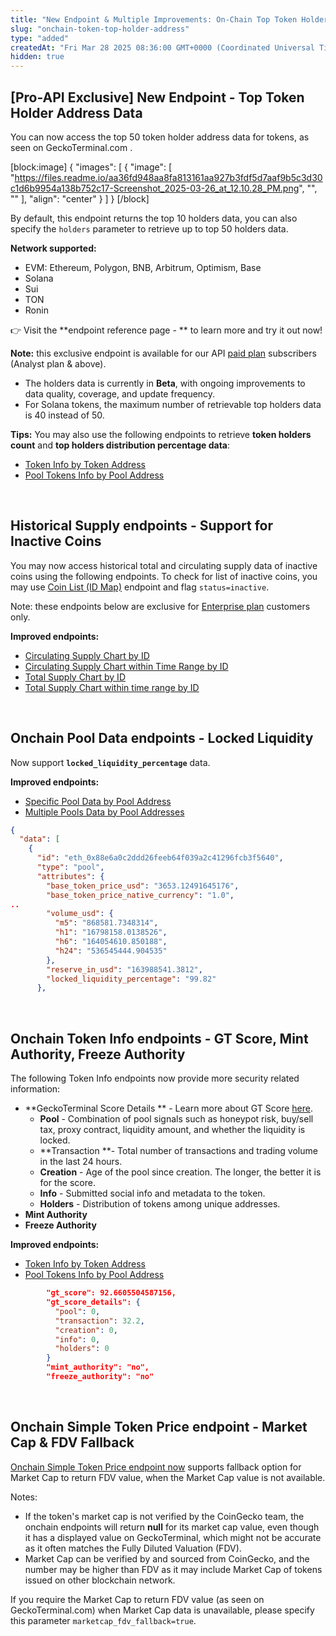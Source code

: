 ```yaml
---
title: "New Endpoint & Multiple Improvements: On-Chain Top Token Holder Address, Security Data, Historical Supply."
slug: "onchain-token-top-holder-address"
type: "added"
createdAt: "Fri Mar 28 2025 08:36:00 GMT+0000 (Coordinated Universal Time)"
hidden: true
---
```

## [Pro-API Exclusive] New Endpoint  - Top Token Holder Address Data

You can now access the top 50 token holder address data for tokens, as seen on GeckoTerminal.com . 

[block:image]
{
  "images": [
    {
      "image": [
        "https://files.readme.io/aa36fd948aa8fa813161aa927b3fdf5d7aaf9b5c3d30c1d6b9954a138b752c17-Screenshot_2025-03-26_at_12.10.28_PM.png",
        "",
        ""
      ],
      "align": "center"
    }
  ]
}
[/block]


By default, this endpoint returns the top 10 holders data, you can also specify the `holders` parameter to retrieve up to top 50 holders data. 

**Network supported:**

- EVM: Ethereum, Polygon, BNB, Arbitrum, Optimism, Base
- Solana
- Sui
- TON
- Ronin

👉 Visit the **endpoint reference page - ** to learn more and try it out now!

**Note:**  this exclusive endpoint is available for our API [paid plan](https://www.coingecko.com/en/api/pricing) subscribers (Analyst plan & above). 

- The holders data is currently in **Beta**, with ongoing improvements to data quality, coverage, and update frequency.
- For Solana tokens, the maximum number of retrievable top holders data is 40 instead of 50. 

**Tips:** You may also use the following endpoints to retrieve **token holders count** and **top holders distribution percentage data**:

- [Token Info by Token Address](https://docs.coingecko.com/reference/token-info-contract-address)
- [Pool Tokens Info by Pool Address](https://docs.coingecko.com/reference/pool-token-info-contract-address)

<br />

## Historical Supply endpoints - Support for Inactive Coins

You may now access historical total and circulating supply data of inactive coins using the following endpoints. To check for list of inactive coins, you may use [Coin List (ID Map)](https://docs.coingecko.com/reference/coins-list) endpoint and flag `status=inactive`.

Note: these endpoints below are exclusive for [Enterprise plan](https://www.coingecko.com/en/api/pricing) customers only.

**Improved endpoints:**

- [Circulating Supply Chart by ID](https://docs.coingecko.com/reference/coins-id-circulating-supply-chart)
- [Circulating Supply Chart within Time Range by ID](https://docs.coingecko.com/reference/coins-id-circulating-supply-chart-range)
- [Total Supply Chart by ID](https://docs.coingecko.com/reference/coins-id-total-supply-chart)
- [Total Supply Chart within time range by ID](https://docs.coingecko.com/reference/coins-id-total-supply-chart-range)

<br />

## Onchain Pool Data endpoints - Locked Liquidity

Now support **`locked_liquidity_percentage`** data.

**Improved endpoints:**

- [Specific Pool Data by Pool Address](https://docs.coingecko.com/reference/pool-address)
- [Multiple Pools Data by Pool Addresses](https://docs.coingecko.com/reference/pools-addresses)

```json
{
  "data": [
    {
      "id": "eth_0x88e6a0c2ddd26feeb64f039a2c41296fcb3f5640",
      "type": "pool",
      "attributes": {
        "base_token_price_usd": "3653.12491645176",
        "base_token_price_native_currency": "1.0",
..
        "volume_usd": {
          "m5": "868581.7348314",
          "h1": "16798158.0138526",
          "h6": "164054610.850188",
          "h24": "536545444.904535"
        },
        "reserve_in_usd": "163988541.3812",
        "locked_liquidity_percentage": "99.82"
      },
```

<br />

## Onchain Token Info endpoints - GT Score, Mint Authority, Freeze Authority

The following Token Info endpoints now provide more security related information:

- **GeckoTerminal Score Details ** - Learn more about GT Score [here](https://support.coingecko.com/hc/en-us/articles/38381394237593-What-is-GT-Score-How-is-GT-Score-calculated).
  - **Pool** - Combination of pool signals such as honeypot risk, buy/sell tax, proxy contract, liquidity amount, and whether the liquidity is locked.
  - **Transaction **- Total number of transactions and trading volume in the last 24 hours.
  - **Creation** - Age of the pool since creation. The longer, the better it is for the score.
  - **Info** - Submitted social info and metadata to the token.
  - **Holders** - Distribution of tokens among unique addresses.
- **Mint Authority**
- **Freeze Authority**

**Improved endpoints:**

- [Token Info by Token Address](https://docs.coingecko.com/reference/token-info-contract-address)
- [Pool Tokens Info by Pool Address](https://docs.coingecko.com/reference/pool-token-info-contract-address)

```json
        "gt_score": 92.6605504587156,    
        "gt_score_details": {
          "pool": 0,
          "transaction": 32.2,
          "creation": 0,
          "info": 0,
          "holders": 0
        }
        "mint_authority": "no",   
        "freeze_authority": "no" 
```

<br />

## Onchain Simple Token Price endpoint - Market Cap & FDV Fallback

 [Onchain Simple Token Price endpoint now](https://docs.coingecko.com/reference/onchain-simple-price) supports fallback option for Market Cap to return FDV value, when the Market Cap value is not available. 

Notes:

- If the token's market cap is not verified by the CoinGecko team, the onchain endpoints will return **null** for its market cap value, even though it has a displayed value on GeckoTerminal, which might not be accurate as it often matches the Fully Diluted Valuation (FDV).
- Market Cap can be verified by and sourced from CoinGecko, and the number may be higher than FDV as it may include Market Cap of tokens issued on other blockchain network.

If you require the Market Cap to return FDV value (as seen on GeckoTerminal.com) when Market Cap data is unavailable, please specify this parameter `marketcap_fdv_fallback=true`.